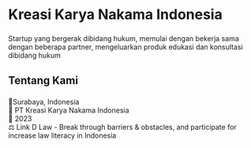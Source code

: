 <h1 align="left">Kreasi Karya Nakama Indonesia</h1>

###

<p align="left">Startup yang bergerak dibidang hukum, memulai dengan bekerja sama dengan beberapa partner, mengeluarkan produk edukasi dan konsultasi dibidang hukum</p>

###

<h2 align="left">Tentang Kami</h2>

###

<p align="left">📍Surabaya, Indonesia<br>📃 PT Kreasi Karya Nakama Indonesia<br>📆 2023<br>⚖️ Link D Law - Break through barriers & obstacles, and participate for increase law literacy in Indonesia</p>

###
